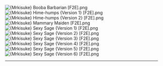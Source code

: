 ![{Mrkisuke} Booba Barbarian [F2E].png](https://raw.githubusercontent.com/Klokinator/FE-Repo/main/Portrait%20Repository/Spriting%20Community%20OC's%20(Grouped%20by%20Artist)/Mrkisuke%20(F2E)/%7BMrkisuke%7D%20Booba%20Barbarian%20%5BF2E%5D.png "{Mrkisuke} Booba Barbarian [F2E].png")![{Mrkisuke} Hime-humps {Version 1} [F2E].png](https://raw.githubusercontent.com/Klokinator/FE-Repo/main/Portrait%20Repository/Spriting%20Community%20OC's%20(Grouped%20by%20Artist)/Mrkisuke%20(F2E)/%7BMrkisuke%7D%20Hime-humps%20(Version%201)%20%5BF2E%5D.png "{Mrkisuke} Hime-humps {Version 1} [F2E].png")![{Mrkisuke} Hime-humps {Version 2} [F2E].png](https://raw.githubusercontent.com/Klokinator/FE-Repo/main/Portrait%20Repository/Spriting%20Community%20OC's%20(Grouped%20by%20Artist)/Mrkisuke%20(F2E)/%7BMrkisuke%7D%20Hime-humps%20(Version%202)%20%5BF2E%5D.png "{Mrkisuke} Hime-humps {Version 2} [F2E].png")![{Mrkisuke} Mammary Maiden [F2E].png](https://raw.githubusercontent.com/Klokinator/FE-Repo/main/Portrait%20Repository/Spriting%20Community%20OC's%20(Grouped%20by%20Artist)/Mrkisuke%20(F2E)/%7BMrkisuke%7D%20Mammary%20Maiden%20%5BF2E%5D.png "{Mrkisuke} Mammary Maiden [F2E].png")![{Mrkisuke} Sexy Sage {Version 1} [F2E].png](https://raw.githubusercontent.com/Klokinator/FE-Repo/main/Portrait%20Repository/Spriting%20Community%20OC's%20(Grouped%20by%20Artist)/Mrkisuke%20(F2E)/%7BMrkisuke%7D%20Sexy%20Sage%20(Version%201)%20%5BF2E%5D.png "{Mrkisuke} Sexy Sage {Version 1} [F2E].png")![{Mrkisuke} Sexy Sage {Version 2} [F2E].png](https://raw.githubusercontent.com/Klokinator/FE-Repo/main/Portrait%20Repository/Spriting%20Community%20OC's%20(Grouped%20by%20Artist)/Mrkisuke%20(F2E)/%7BMrkisuke%7D%20Sexy%20Sage%20(Version%202)%20%5BF2E%5D.png "{Mrkisuke} Sexy Sage {Version 2} [F2E].png")![{Mrkisuke} Sexy Sage {Version 3} [F2E].png](https://raw.githubusercontent.com/Klokinator/FE-Repo/main/Portrait%20Repository/Spriting%20Community%20OC's%20(Grouped%20by%20Artist)/Mrkisuke%20(F2E)/%7BMrkisuke%7D%20Sexy%20Sage%20(Version%203)%20%5BF2E%5D.png "{Mrkisuke} Sexy Sage {Version 3} [F2E].png")![{Mrkisuke} Sexy Sage {Version 4} [F2E].png](https://raw.githubusercontent.com/Klokinator/FE-Repo/main/Portrait%20Repository/Spriting%20Community%20OC's%20(Grouped%20by%20Artist)/Mrkisuke%20(F2E)/%7BMrkisuke%7D%20Sexy%20Sage%20(Version%204)%20%5BF2E%5D.png "{Mrkisuke} Sexy Sage {Version 4} [F2E].png")![{Mrkisuke} Sexy Sage {Version 5} [F2E].png](https://raw.githubusercontent.com/Klokinator/FE-Repo/main/Portrait%20Repository/Spriting%20Community%20OC's%20(Grouped%20by%20Artist)/Mrkisuke%20(F2E)/%7BMrkisuke%7D%20Sexy%20Sage%20(Version%205)%20%5BF2E%5D.png "{Mrkisuke} Sexy Sage {Version 5} [F2E].png")![{Mrkisuke} Sexy Sage {Version 6} [F2E].png](https://raw.githubusercontent.com/Klokinator/FE-Repo/main/Portrait%20Repository/Spriting%20Community%20OC's%20(Grouped%20by%20Artist)/Mrkisuke%20(F2E)/%7BMrkisuke%7D%20Sexy%20Sage%20(Version%206)%20%5BF2E%5D.png "{Mrkisuke} Sexy Sage {Version 6} [F2E].png")



----

